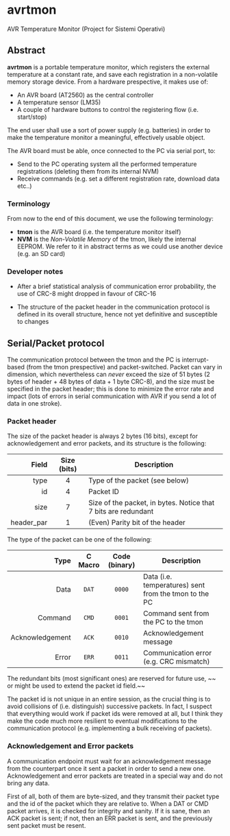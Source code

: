 # avrtmon
AVR Temperature Monitor (Project for Sistemi Operativi)

## Abstract

**avrtmon** is a portable temperature monitor, which registers the external
temperature at a constant rate, and save each registration in a non-volatile
memory storage device. 
From a hardware prespective, it makes use of:

* An AVR board (AT2560) as the central controller
* A temperature sensor (LM35)
* A couple of hardware buttons to control the registering flow (i.e. start/stop)

The end user shall use a sort of power supply (e.g. batteries) in order to make
the temperature monitor a meaningful, effectively usable object.

The AVR board must be able, once connected to the PC via serial port, to:

* Send to the PC operating system all the performed temperature registrations
(deleting them from its internal NVM)
* Receive commands (e.g. set a different registration rate, download data etc..)

### Terminology

From now to the end of this document, we use the following terminology:

* **tmon** is the AVR board (i.e. the temperature monitor itself)
* **NVM** is the _Non-Volatile Memory_ of the tmon, likely the internal EEPROM.
We refer to it in abstract terms as we could use another device (e.g. an SD card)

### Developer notes

* After a brief statistical analysis of communication error probability, the use
of CRC-8 might dropped in favour of CRC-16

* The structure of the packet header in the communication protocol is defined in
its overall structure, hence not yet definitive and susceptible to changes


## Serial/Packet protocol

The communication protocol between the tmon and the PC is interrupt-based (from
the tmon prespective) and packet-switched. Packet can vary in dimension, which
nevertheless can _never_ exceed the size of 51 bytes (2 bytes of header + 48
bytes of data + 1 byte CRC-8), and the size must be specified in the packet 
header; this is done to minimize the error rate and impact (lots of errors in
serial communication with AVR if you send a lot of data in one stroke).

### Packet header

The size of the packet header is always 2 bytes (16 bits), except for
acknowledgement and error packets, and its structure is the following:

Field | Size (bits) | Description
--:|:-:|---
type |4 | Type of the packet (see below)
id   |4 | Packet ID
size |7 | Size of the packet, in bytes. Notice that 7 bits are redundant
header\_par |1 | (Even) Parity bit of the header

The type of the packet can be one of the following:

Type | C Macro | Code (binary) | Description
--:|:-:|:-:|---
Data | `DAT` | `0000` | Data (i.e. temperatures) sent from the tmon to the PC
Command | `CMD` | `0001` | Command sent from the PC to the tmon
Acknowledgement | `ACK` | `0010` | Acknowledgement message
Error | `ERR` | `0011` | Communication error (e.g. CRC mismatch)

The redundant bits (most significant ones) are reserved for future use, ~~ or
might be used to extend the packet id field.~~

The packet id is not unique in an entire session, as the crucial thing is to
avoid collisions of (i.e. distinguish) successive packets. 
In fact, I suspect that everything would work if packet ids were removed at all,
but I think they make the code much more resilient to eventual modifications to
the communication protocol (e.g. implementing a bulk receiving of packets).

### Acknowledgement and Error packets

A communication endpoint must wait for an acknowledgement message from the
counterpart once it sent a packet in order to send a new one. 
Acknowledgement and error packets are treated in a special way and do not bring
any data.

First of all, both of them are byte-sized, and they transmit their packet type
and the id of the packet which they are relative to. 
When a DAT or CMD packet arrives, it is checked for integrity and sanity. If
it is sane, then an ACK packet is sent; if not, then an ERR packet is sent, and
the previously sent packet must be resent.


<!-- The contents below are a stub, do not consider them
## Configuration

The tmon configuration is stored at the beginning of its NVM, without any offset,
as a raw data structure.

Field | Size (bytes) | Description
--:|:-:|---
Registering Interval | 2 | Temperature registering interval in tenths of a second
ADC Channel | 1 | Identifies the analog pin used by the LM35
Unit of Measure | 1 | Unit of measure of the temperature (Celsius, Kelvin ...)
First Temperature Index | ? | Index of the first temperature inside the NVM
Autostart | 1 | Start registering immediately after starting the tmon?
Start Button Pin | ? | Pin and port designed for the start button
Stop Button Pin | ? | Pin and port designed for the stop button


TODO: Commands
 * Download registered data
 * Set a configuration parameter
 * Start registering
 * Stop registering
 * Erase registrations

-->
